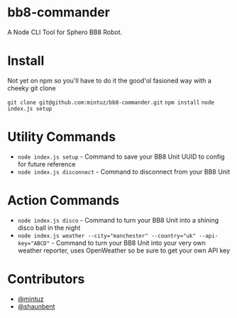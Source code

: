 # bb8-commander
A Node CLI Tool for Sphero BB8 Robot.

# Install
Not yet on npm so you'll have to do it the good'ol fasioned way with a cheeky git clone

`git clone git@github.com:mintuz/bb8-commander.git`
`npm install`
`node index.js setup`

# Utility Commands
* `node index.js setup` - Command to save your BB8 Unit UUID to config for future reference
* `node index.js disconnect` - Command to disconnect from your BB8 Unit

# Action Commands
* `node index.js disco` - Command to turn your BB8 Unit into a shining disco ball in the night
* `node index.js weather --city="manchester" --country="uk" --api-key="ABCD"` - Command to turn your BB8 Unit into your very own weather reporter, uses OpenWeather so be sure to get your own API key

# Contributors
* [@mintuz](http://twitter.com/mintuz)
* [@shaunbent](http://twitter.com/shaunbent)
